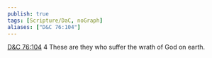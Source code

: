 ```yaml
---
publish: true
tags: [Scripture/DaC, noGraph]
aliases: ["D&C 76:104"]
---
```

[D&C 76:104](https://churchofjesuschrist.org/study/scriptures/dc-testament/dc/76?lang=eng&id=p104#p104) 4 These are they who suffer the wrath of God on earth.
